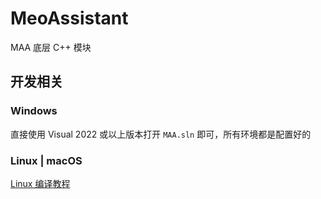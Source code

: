 # MeoAssistant

MAA 底层 C++ 模块

## 开发相关

### Windows

直接使用 Visual 2022 或以上版本打开 `MAA.sln` 即可，所有环境都是配置好的

### Linux | macOS

[Linux 编译教程](../../docs/Linux编译教程.md)
